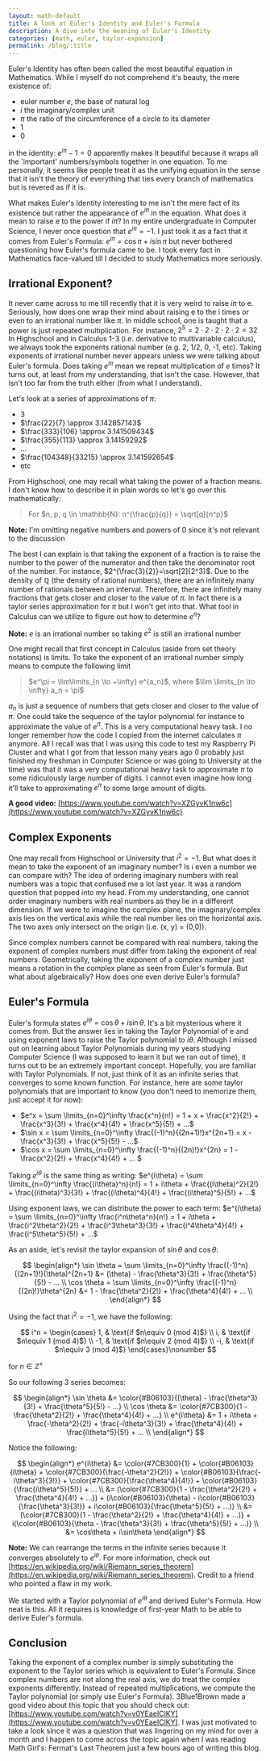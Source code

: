 ```yaml
---
layout: math-default                                                                   
title: A look at Euler's Identity and Euler's Formula 
description: A dive into the meaning of Euler's Identity
categories: [math, euler, taylor-expansion]                                                
permalink: /blog/:title
---
```


Euler's Identity has often been called the most beautiful equation in Mathematics. While I myself do not comprehend it's beauty, the mere existence of:
* euler number *e*, the base of natural log
* *i* the imaginary/complex unit
* $\pi$ the ratio of the circumference of a circle to its diameter
* 1
* 0

in the identity: $e^{i\pi}-1 = 0$ apparently makes it beautiful because it wraps all the 'important' numbers/symbols together in one equation. 
To me personally, it seems like people treat it as the unifying equation in the sense that it isn't the theory of everything that ties every branch 
of mathematics but is revered as if it is.

What makes Euler's Identity interesting to me isn't the mere fact of its existence but rather the appearance of $e^{i\pi}$ in the equation. What does it 
mean to raise e to the power if $i\pi$? In my entire undergraduate in Computer Science, I never once question that $e^{i\pi}=-1$. I just took it as a 
fact that it comes from Euler's Formula: $e^{i\pi} = \cos\pi + i\sin\pi$ but never bothered questioning how Euler's formula came to be. I took 
every fact in Mathematics face-valued till I decided to study Mathematics more seriously.

## Irrational Exponent?

It never came across to me till recently that it is very weird to raise $i\pi$ to e. Seriously, how does one wrap their mind about raising e to the i times 
or even to an irrational number like $\pi$. In middle school, one is taught that a power is just repeated multiplication. For instance, $2^5 = 2 \cdot 2 \cdot 2 \cdot 2 \cdot 2 = 32$ 
In Highschool and in Calculus 1-3 (i.e. derivative to multivariable calculus), we always took the exponents rational number (e.g. 2, 1/2, 0, -1, etc). Taking exponents of irrational 
number never appears unless we were talking about Euler's formula. Does taking $e^{i\pi}$ mean we repeat multiplication of $e$  times? It turns out, at least from my understanding, that
isn't the case. However, that isn't too far from the truth either (from what I understand).

Let's look at a series of approximations of $\pi$:
* 3
* $\frac{22}{7} \approx 3.142857143$
* $\frac{333}{106} \approx 3.141509434$
* $\frac{355}{113} \approx 3.14159292$
* ...
* $\frac{104348}{33215} \approx 3.141592654$
* etc

From Highschool, one may recall what taking the power of a fraction means. I don't know how to describe it in plain words so let's go over this mathematically:

> For $n, p, q \in \mathbb{N}: n^{\frac{p}{q}} = \sqrt[q]{n^p}$

**Note:** I'm omitting negative numbers and powers of 0 since it's not relevant to the discussion

The best I can explain is that taking the exponent of a fraction is to raise the number to the power of the numerator and then take the denominator root of the number. For instance, $2^{\frac{3}{2}}=\sqrt[2]{2^3}$. 
Due to the density of $\mathbb{Q}$ (the density of rational numbers), there are an infinitely many number of rationals between an interval. Therefore, there are infinitely many fractions that gets closer and closer to 
the value of $\pi$. In fact there is a taylor series approximation for $\pi$ but I won't get into that. What tool in Calculus can we utilize to figure out how to determine $e^{\pi}$? 

**Note:** $e$ is an irrational number so taking $e^2$ is still an irrational number

One might recall that first concept in Calculus (aside from set theory notations) is limits. To take the exponent of an irrational number simply means to compute the following limit

> $e^\pi = \lim\limits_{n \to +\infty} e^{a_n}$, where $\lim \limits_{n \to \infty} a_n = \pi$

$a_n$ is just a sequence of numbers that gets closer and closer to the value of $\pi$. One could take the sequence of the taylor polynomial for instance to approximate the value of $e^\pi$. This is a very computational heavy 
task. I no longer remember how the code I copied from the internet calculates $\pi$ anymore. All I recall was that I was using this code to test my Raspberry Pi Cluster and what I got from that lesson many years ago (I probably just 
finished my freshman in Computer Science or was going to University at the time) was that it was a very computational heavy task to approximate $\pi$ to some ridiculously large number of digits. 
I cannot even imagine how long it'll take to approximating $e^\pi$ to some large amount of digits.

**A good video:** [https://www.youtube.com/watch?v=XZGyvK1nw6c](https://www.youtube.com/watch?v=XZGyvK1nw6c)

## Complex Exponents

One may recall from Highschool or University that $i^2 = -1$. But what does it mean to take the exponent of an imaginary number? Is i even a number we can compare with? The idea of ordering imaginary numbers with real numbers 
was a topic that confused me a lot last year. It was a random question that popped into my head. From my understanding, one cannot order imaginary numbers with real numbers as they lie in a different dimension. If we were to imagine 
the complex plane, the imaginary/complex axis lies on the vertical axis while the real number lies on the horizontal axis. The two axes only intersect on the origin (i.e. (x, y) = (0,0)).

Since complex numbers cannot be compared with real numbers, taking the exponent of complex numbers must differ from taking the exponent of real numbers. Geometrically, taking the exponent of a complex number just means a rotation 
in the complex plane as seen from Euler's formula. But what about algebraically? How does one even derive Euler's formula?

## Euler's Formula

Euler's formula states $e^{i\theta} = \cos\theta + i\sin\theta$. It's a bit mysterious where it comes from. But the answer lies in taking the Taylor Polynomial of e and using exponent laws to raise the Taylor polynomial to $i\theta$.
Although I missed out on learning about Taylor Polynomials during my years studying Computer Science (I was supposed to learn it but we ran out of time), it turns out to be an extremely important concept. Hopefully, you are familiar with 
Taylor Polynomials. If not, just think of it as an infinite series that converges to some known function. For instance, here are some taylor polynomials that are important to know (you don't need to memorize them, just accept it for now):

* $e^x = \sum \limits_{n=0}^\infty \frac{x^n}{n!} = 1 + x + \frac{x^2}{2!} + \frac{x^3}{3!} + \frac{x^4}{4!} + \frac{x^5}{5!} + ...$
* $\sin x = \sum \limits_{n=0}^\infty \frac{(-1)^n}{(2n+1)!}x^{2n+1} = x - \frac{x^3}{3!} + \frac{x^5}{5!} - ...$
* $\cos x = \sum \limits_{n=0}^\infty \frac{(-1)^n}{(2n)!}x^{2n} = 1 - \frac{x^2}{2!} + \frac{x^4}{4!} + ... $

Taking $e^{i\theta}$ is the same thing as writing: $e^{i\theta} = \sum \limits_{n=0}^\infty \frac{(i\theta)^n}{n!} = 1 + i\theta + \frac{(i\theta)^2}{2!} + \frac{(i\theta)^3}{3!} + \frac{(i\theta)^4}{4!} + \frac{(i\theta)^5}{5!} + ...$

Using exponent laws, we can distribute the power to each term: $e^{i\theta} = \sum \limits_{n=0}^\infty \frac{i^n\theta^n}{n!} = 1 + i\theta + \frac{i^2\theta^2}{2!} + \frac{i^3\theta^3}{3!} + \frac{i^4\theta^4}{4!} + \frac{i^5\theta^5}{5!} + ...$

As an aside, let's revisit the taylor expansion of $\sin \theta$ and $\cos \theta$:

$$
\begin{align*}
\sin \theta = \sum \limits_{n=0}^\infty \frac{(-1)^n}{(2n+1)!}(\theta)^{2n+1} &= (\theta) - \frac{\theta^3}{3!} + \frac{\theta^5}{5!} - ... \\
\cos \theta = \sum \limits_{n=0}^\infty \frac{(-1)^n}{(2n)!}\theta^{2n} &= 1 - \frac{\theta^2}{2!} + \frac{\theta^4}{4!} + ...  \\
\end{align*}
$$



Using the fact that $i^2 = -1$, we have the following:

$$
i^n = \begin{cases}
1,  & \text{if $n\equiv 0 (mod 4)$} \\
i,  & \text{if $n\equiv 1 (mod 4)$} \\
-1, & \text{if $n\equiv 2 (mod 4)$} \\
-i, & \text{if $n\equiv 3 (mod 4)$}
\end{cases}\nonumber
$$

for $n\in\mathbb{Z^+}$

So our following 3 series becomes:

$$
\begin{align*}
\sin \theta &= \color{#B06103}{(\theta) - \frac{\theta^3}{3!} + \frac{\theta^5}{5!} - ...} \\
\cos \theta &= \color{#7CB300}{1 - \frac{\theta^2}{2!} + \frac{\theta^4}{4!} + ...}  \\
e^{i\theta} &= 1 + i\theta + \frac{-\theta^2}{2!} + \frac{-i\theta^3}{3!} + \frac{\theta^4}{4!} + \frac{i\theta^5}{5!} + ... \\
\end{align*}
$$

Notice the following:

$$
\begin{align*}
e^{i\theta} &= \color{#7CB300}{1} + \color{#B06103}{i\theta} + \color{#7CB300}{\frac{-\theta^2}{2!}} + \color{#B06103}{\frac{-i\theta^3}{3!}} + \color{#7CB300}{\frac{\theta^4}{4!}} + \color{#B06103}{\frac{i\theta^5}{5!}} + ... \\
&= (\color{#7CB300}{1 - \frac{\theta^2}{2!} + \frac{\theta^4}{4!} + ...}) + (i\color{#B06103}{\theta} - i\color{#B06103}{\frac{\theta^3}{3!}} + i\color{#B06103}{\frac{\theta^5}{5!} + ...)} \\
&= (\color{#7CB300}{1 - \frac{\theta^2}{2!} + \frac{\theta^4}{4!} + ...)} + i(\color{#B06103}{\theta - \frac{\theta^3}{3!} + \frac{\theta^5}{5!} + ...)} \\
&= \cos\theta + i\sin\theta
\end{align*}
$$

**Note:** We can rearrange the terms in the infinite series because it converges absolutely to $e^{i\theta}$. For more information, check out [https://en.wikipedia.org/wiki/Riemann_series_theorem](https://en.wikipedia.org/wiki/Riemann_series_theorem). Credit to a friend who pointed a flaw in my work.

We started with a Taylor polynomial of $e^{i\theta}$ and derived Euler's Formula. How neat is this. All it requires is knowledge of first-year Math to be able to derive Euler's formula.

## Conclusion

Taking the exponent of a complex number is simply substituting the exponent to the Taylor series which is equivalent to Euler's Formula. Since complex numbers are not along the real axis, we do treat the complex exponents 
differently. Instead of repeated multiplications, we compute the Taylor polynomial (or simply use Euler's Formula). 3Blue1Brown made a good video about this topic that you should check out: [https://www.youtube.com/watch?v=v0YEaeIClKY](https://www.youtube.com/watch?v=v0YEaeIClKY). I was just motivated to take a look since it was a question that was lingering on my mind for over a month and I happen to come across the topic again when I was reading Math Girl's: Fermat's Last Theorem just a few hours ago of writing this blog.


